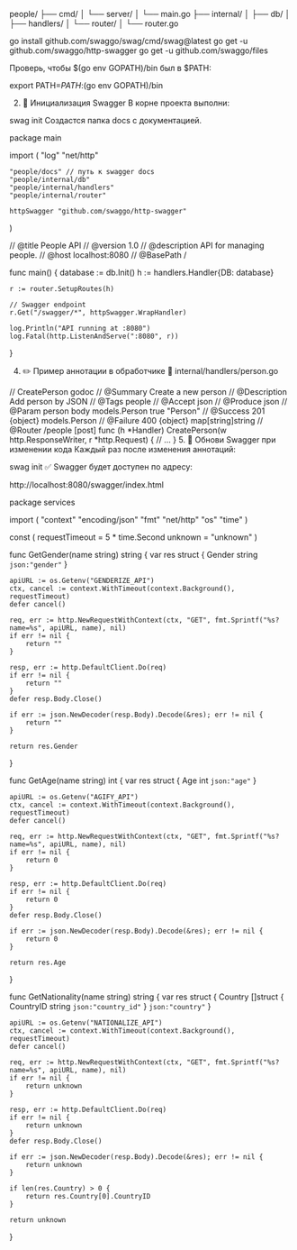 people/
├── cmd/
│   └── server/
│       └── main.go
├── internal/
│   ├── db/
│   ├── handlers/
│   └── router/
│       └── router.go


go install github.com/swaggo/swag/cmd/swag@latest
go get -u github.com/swaggo/http-swagger
go get -u github.com/swaggo/files

Проверь, чтобы $(go env GOPATH)/bin был в $PATH:


export PATH=$PATH:$(go env GOPATH)/bin

2. 📂 Инициализация Swagger
В корне проекта выполни:


swag init
Создастся папка docs с документацией.

package main

import (
	"log"
	"net/http"

	"people/docs" // путь к swagger docs
	"people/internal/db"
	"people/internal/handlers"
	"people/internal/router"

	httpSwagger "github.com/swaggo/http-swagger"
)

// @title           People API
// @version         1.0
// @description     API for managing people.
// @host            localhost:8080
// @BasePath        /

func main() {
	database := db.Init()
	h := handlers.Handler{DB: database}

	r := router.SetupRoutes(h)

	// Swagger endpoint
	r.Get("/swagger/*", httpSwagger.WrapHandler)

	log.Println("API running at :8080")
	log.Fatal(http.ListenAndServe(":8080", r))
}


4. ✏️ Пример аннотации в обработчике
📁 internal/handlers/person.go

// CreatePerson godoc
// @Summary      Create a new person
// @Description  Add person by JSON
// @Tags         people
// @Accept       json
// @Produce      json
// @Param        person  body  models.Person  true  "Person"
// @Success      201     {object}  models.Person
// @Failure      400     {object}  map[string]string
// @Router       /people [post]
func (h *Handler) CreatePerson(w http.ResponseWriter, r *http.Request) {
	// ...
}
5. 🔁 Обнови Swagger при изменении кода
Каждый раз после изменения аннотаций:


swag init
✅ Swagger будет доступен по адресу:

http://localhost:8080/swagger/index.html




package services

import (
	"context"
	"encoding/json"
	"fmt"
	"net/http"
	"os"
	"time"
)

const (
	requestTimeout = 5 * time.Second
	unknown        = "unknown"
)

func GetGender(name string) string {
	var res struct {
		Gender string `json:"gender"`
	}

	apiURL := os.Getenv("GENDERIZE_API")
	ctx, cancel := context.WithTimeout(context.Background(), requestTimeout)
	defer cancel()

	req, err := http.NewRequestWithContext(ctx, "GET", fmt.Sprintf("%s?name=%s", apiURL, name), nil)
	if err != nil {
		return ""
	}

	resp, err := http.DefaultClient.Do(req)
	if err != nil {
		return ""
	}
	defer resp.Body.Close()

	if err := json.NewDecoder(resp.Body).Decode(&res); err != nil {
		return ""
	}

	return res.Gender
}

func GetAge(name string) int {
	var res struct {
		Age int `json:"age"`
	}

	apiURL := os.Getenv("AGIFY_API")
	ctx, cancel := context.WithTimeout(context.Background(), requestTimeout)
	defer cancel()

	req, err := http.NewRequestWithContext(ctx, "GET", fmt.Sprintf("%s?name=%s", apiURL, name), nil)
	if err != nil {
		return 0
	}

	resp, err := http.DefaultClient.Do(req)
	if err != nil {
		return 0
	}
	defer resp.Body.Close()

	if err := json.NewDecoder(resp.Body).Decode(&res); err != nil {
		return 0
	}

	return res.Age
}

func GetNationality(name string) string {
	var res struct {
		Country []struct {
			CountryID string `json:"country_id"`
		} `json:"country"`
	}

	apiURL := os.Getenv("NATIONALIZE_API")
	ctx, cancel := context.WithTimeout(context.Background(), requestTimeout)
	defer cancel()

	req, err := http.NewRequestWithContext(ctx, "GET", fmt.Sprintf("%s?name=%s", apiURL, name), nil)
	if err != nil {
		return unknown
	}

	resp, err := http.DefaultClient.Do(req)
	if err != nil {
		return unknown
	}
	defer resp.Body.Close()

	if err := json.NewDecoder(resp.Body).Decode(&res); err != nil {
		return unknown
	}

	if len(res.Country) > 0 {
		return res.Country[0].CountryID
	}

	return unknown
}
